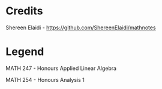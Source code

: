 # Credits

Shereen Elaidi - https://github.com/ShereenElaidi/mathnotes

# Legend

MATH 247 - Honours Applied Linear Algebra

MATH 254 - Honours Analysis 1
